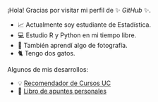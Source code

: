 ¡Hola! Gracias por visitar mi perfil de ✨ _GitHub_ ✨.

- 📈 Actualmente soy estudiante de Estadística.
- 💻 Estudio R y Python en mi tiempo libre.
- 📸 También aprendí algo de fotografía.
- 🐈 Tengo dos gatos.

Algunos de mis desarrollos:
- 💡 [Recomendador de Cursos UC](https://share.streamlit.io/estebanrucan/recomendador-cursos-uc/main/app/app.py)
- 📖 [Libro de apuntes personales](https://estebanrucan.github.io/personal-book/)
